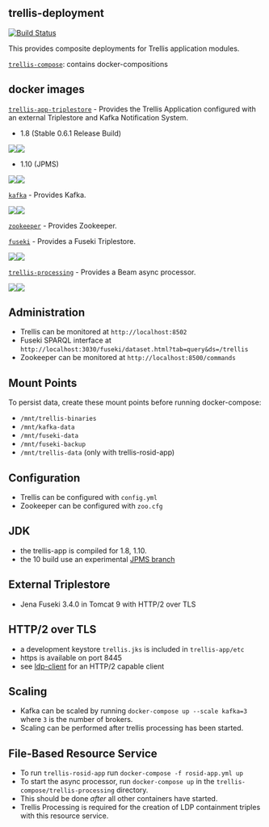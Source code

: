 ## trellis-deployment

[![Build Status](https://travis-ci.org/trellis-ldp/trellis-deployment.png?branch=master)](https://travis-ci.org/trellis-ldp/trellis-deployment)

This provides composite deployments for Trellis application modules.  

[`trellis-compose`](trellis-compose): contains docker-compositions

## docker images

[`trellis-app-triplestore`](https://github.com/trellis-ldp/trellis-deployment/tree/master/trellis-compose/trellis-app-triplestore)  - Provides the Trellis Application configured with an external Triplestore and Kafka Notification System.

* 1.8 (Stable 0.6.1 Release Build)

[![](https://images.microbadger.com/badges/image/trellisldp/trellis-app-8-ts:0.6.0.svg)](https://microbadger.com/images/trellisldp/trellis-app-8-ts "trellisldp/trellis-app-8-ts")[![](https://images.microbadger.com/badges/version/trellisldp/trellis-app-8-ts.svg)](https://microbadger.com/images/trellisldp/trellis-app-8-ts "trellisldp/trellis-app-8-ts")

* 1.10 (JPMS)

[![](https://images.microbadger.com/badges/image/trellisldp/trellis-app-10-ts:0.7.0.svg)](https://microbadger.com/images/trellisldp/trellis-app-10-ts "trellisldp/trellis-app-10-ts")[![](https://images.microbadger.com/badges/version/trellisldp/trellis-app-10-ts.svg)](https://microbadger.com/images/trellisldp/trellis-app-10-ts "trellisldp/trellis-app-10-ts")

[`kafka`](https://github.com/wurstmeister/kafka-docker)  - Provides Kafka.

[![](https://images.microbadger.com/badges/image/trellisldp/kafka.svg)](https://microbadger.com/images/trellisldp/kafka "trellisldp/kafka")[![](https://images.microbadger.com/badges/version/trellisldp/kafka.svg)](https://microbadger.com/images/trellisldp/kafka "trellisldp/kafka")

[`zookeeper`](https://github.com/31z4/zookeeper-docker/blob/master/3.5.3-beta/Dockerfile)  - Provides Zookeeper.

[`fuseki`](https://github.com/apache/jena/tree/master/jena-fuseki2/apache-jena-fuseki)  - Provides a Fuseki Triplestore.

[![](https://images.microbadger.com/badges/image/trellisldp/fuseki.svg)](https://microbadger.com/images/trellisldp/fuseki "trellisldp/fuseki")[![](https://images.microbadger.com/badges/version/trellisldp/fuseki.svg)](https://microbadger.com/images/trellisldp/fuseki "trellisldp/fuseki")

[`trellis-processing`](https://github.com/trellis-ldp/trellis-rosid/tree/master/trellis-rosid-file-streaming)  - Provides a Beam async processor.

[![](https://images.microbadger.com/badges/image/trellisldp/trellis-processing.svg)](https://microbadger.com/images/trellisldp/trellis-processing "trellisldp/trellis-processing")[![](https://images.microbadger.com/badges/version/trellisldp/trellis-processing.svg)](https://microbadger.com/images/trellisldp/trellis-processing "trellisldp/trellis-processing")

## Administration

* Trellis can be monitored at `http://localhost:8502`
* Fuseki SPARQL interface at `http://localhost:3030/fuseki/dataset.html?tab=query&ds=/trellis`
* Zookeeper can be monitored at `http://localhost:8500/commands`

## Mount Points

To persist data, create these mount points before running docker-compose:
* `/mnt/trellis-binaries`
* `/mnt/kafka-data`
* `/mnt/fuseki-data`
* `/mnt/fuseki-backup`
* `/mnt/trellis-data` (only with trellis-rosid-app)

## Configuration
* Trellis can be configured with `config.yml`
* Zookeeper can be configured with `zoo.cfg`

## JDK
* the trellis-app is compiled for 1.8, 1.10.  
* the 10 build use an experimental [JPMS branch](https://github.com/trellis-ldp/trellis/tree/jpms)

## External Triplestore
* Jena Fuseki 3.4.0 in Tomcat 9 with HTTP/2 over TLS 

## HTTP/2 over TLS
* a development keystore `trellis.jks` is included in `trellis-app/etc`
* https is available on port 8445
* see [ldp-client](https://github.com/pan-dora/ldp-client) for an HTTP/2 capable client

## Scaling
* Kafka can be scaled by running `docker-compose up --scale kafka=3` where `3` is the number of brokers.
* Scaling can be performed after trellis processing has been started.

## File-Based Resource Service 
* To run `trellis-rosid-app` run `docker-compose -f rosid-app.yml up`
* To start the async processor, run `docker-compose up` in the `trellis-compose/trellis-processing` directory.
* This should be done _after_ all other containers have started.  
* Trellis Processing is required for the creation of LDP containment triples with this resource service.
